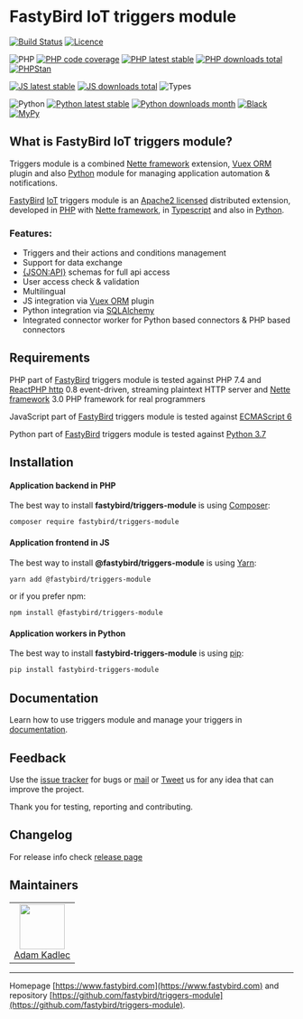 # FastyBird IoT triggers module

[![Build Status](https://badgen.net/github/checks/FastyBird/triggers-module/master?cache=300&style=flat-square)](https://github.com/FastyBird/triggers-module/actions)
[![Licence](https://badgen.net/github/license/FastyBird/triggers-module?cache=300&style=flat-square)](https://github.com/FastyBird/triggers-module/blob/master/LICENSE.md)

![PHP](https://badgen.net/packagist/php/FastyBird/triggers-module?cache=300&style=flat-square)
[![PHP code coverage](https://badgen.net/coveralls/c/github/FastyBird/triggers-module?cache=300&style=flat-square)](https://coveralls.io/r/FastyBird/triggers-module)
[![PHP latest stable](https://badgen.net/packagist/v/FastyBird/triggers-module/latest?cache=300&style=flat-square)](https://packagist.org/packages/FastyBird/triggers-module)
[![PHP downloads total](https://badgen.net/packagist/dt/FastyBird/triggers-module?cache=300&style=flat-square)](https://packagist.org/packages/FastyBird/triggers-module)
[![PHPStan](https://img.shields.io/badge/phpstan-enabled-brightgreen.svg?style=flat-square)](https://github.com/phpstan/phpstan)

[![JS latest stable](https://badgen.net/npm/v/@fastybird/triggers-module?cache=300&style=flat-square)](https://www.npmjs.com/package/@fastybird/triggers-module)
[![JS downloads total](https://badgen.net/npm/dt/@fastybird/triggers-module?cache=300&style=flat-square)](https://www.npmjs.com/package/@fastybird/triggers-module)
![Types](https://badgen.net/npm/types/@fastybird/triggers-module?cache=300&style=flat-square)

![Python](https://badgen.net/pypi/python/fastybird-triggers-module?cache=300&style=flat-square)
[![Python latest stable](https://badgen.net/pypi/v/fastybird-triggers-module?cache=300&style=flat-square)](https://pypi.org/project/fastybird-triggers-module/)
[![Python downloads month](https://img.shields.io/pypi/dm/fastybird-triggers-module?cache=300&style=flat-square)](https://pypi.org/project/fastybird-triggers-module/)
[![Black](https://img.shields.io/badge/black-enabled-brightgreen.svg?style=flat-square)](https://github.com/psf/black)
[![MyPy](https://img.shields.io/badge/mypy-enabled-brightgreen.svg?style=flat-square)](http://mypy-lang.org)

## What is FastyBird IoT triggers module?

Triggers module is a combined [Nette framework](https://nette.org) extension, [Vuex ORM](https://vuex-orm.org) plugin
and also [Python](https://python.org) module for managing application automation & notifications.

[FastyBird](https://www.fastybird.com) [IoT](https://en.wikipedia.org/wiki/Internet_of_things) triggers module is
an [Apache2 licensed](http://www.apache.org/licenses/LICENSE-2.0) distributed extension, developed
in [PHP](https://www.php.net) with [Nette framework](https://nette.org), in [Typescript](https://www.typescriptlang.org)
and also in [Python](https://python.org).

### Features:

- Triggers and their actions and conditions management
- Support for data exchange
- [{JSON:API}](https://jsonapi.org/) schemas for full api access
- User access check & validation
- Multilingual
- JS integration via [Vuex ORM](https://vuex-orm.org) plugin
- Python integration via [SQLAlchemy](https://www.sqlalchemy.org)
- Integrated connector worker for Python based connectors & PHP based connectors

## Requirements

PHP part of [FastyBird](https://www.fastybird.com) triggers module is tested against PHP 7.4
and [ReactPHP http](https://github.com/reactphp/http) 0.8 event-driven, streaming plaintext HTTP server
and [Nette framework](https://nette.org/en/) 3.0 PHP framework for real programmers

JavaScript part of [FastyBird](https://www.fastybird.com) triggers module is tested
against [ECMAScript 6](https://www.w3schools.com/JS/js_es6.asp)

Python part of [FastyBird](https://www.fastybird.com) triggers module is tested against [Python 3.7](http://python.org)

## Installation

#### Application backend in PHP

The best way to install **fastybird/triggers-module** is using [Composer](http://getcomposer.org/):

```sh
composer require fastybird/triggers-module
```

#### Application frontend in JS

The best way to install **@fastybird/triggers-module** is using [Yarn](https://yarnpkg.com/):

```sh
yarn add @fastybird/triggers-module
```

or if you prefer npm:

```sh
npm install @fastybird/triggers-module
```

#### Application workers in Python

The best way to install **fastybird-triggers-module** is using [pip](https://pip.pypa.io/):

```sh
pip install fastybird-triggers-module
```

## Documentation

Learn how to use triggers module and manage your triggers
in [documentation](https://github.com/FastyBird/triggers-module/blob/master/.docs/en/index.md).

## Feedback

Use the [issue tracker](https://github.com/FastyBird/triggers-module/issues) for bugs
or [mail](mailto:code@fastybird.com) or [Tweet](https://twitter.com/fastybird) us for any idea that can improve the
project.

Thank you for testing, reporting and contributing.

## Changelog

For release info check [release page](https://github.com/FastyBird/triggers-module/releases)

## Maintainers

<table>
	<tbody>
		<tr>
			<td align="center">
				<a href="https://github.com/akadlec">
					<img width="80" height="80" src="https://avatars3.githubusercontent.com/u/1866672?s=460&amp;v=4">
				</a>
				<br>
				<a href="https://github.com/akadlec">Adam Kadlec</a>
			</td>
		</tr>
	</tbody>
</table>

***
Homepage [https://www.fastybird.com](https://www.fastybird.com) and
repository [https://github.com/fastybird/triggers-module](https://github.com/fastybird/triggers-module).
